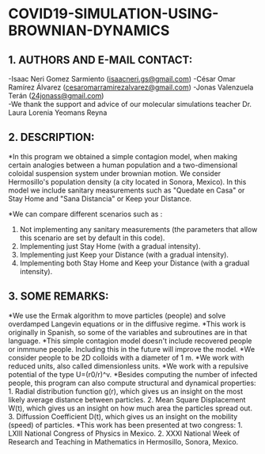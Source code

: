 # COVID19-SIMULATION-USING-BROWNIAN-DYNAMICS

   ## 1. AUTHORS AND E-MAIL CONTACT:
   -Isaac Neri Gomez Sarmiento (isaacneri.gs@gmail.com)
   -César Omar Ramírez Álvarez (cesaromarramirezalvarez@gmail.com)
   -Jonas Valenzuela Terán     (24jonass@gmail.com)   
   -We thank the support and advice of our molecular simulations teacher Dr. Laura Lorenia Yeomans Reyna
   
   ## 2. DESCRIPTION:
   *In this program we obtained a simple contagion model, when making certain analogies between a human population and
   a two-dimensional coloidal suspension system under brownian motion.
   We consider Hermosillo's population density (a city located in Sonora, Mexico).
   In this model we include sanitary measurements such as "Quedate en Casa" or Stay Home
   and "Sana Distancia" or Keep your Distance.

   *We can compare different scenarios such as :
   1. Not implementing any sanitary measurements (the parameters that allow this scenario are set by default in this code).
   2. Implementing just Stay Home (with a gradual intensity).
   3. Implementing just Keep your Distance (with a gradual intensity).
   4. Implementing both Stay Home and Keep your Distance (with a gradual intensity).


   ## 3. SOME REMARKS:
   *We use the Ermak algorithm to move particles (people) and solve overdamped Langevin equations or in the diffusive regime.
   *This work is originally in Spanish, so some of the variables and subroutines are in that language.
   *This simple contagion model doesn't include recovered people or inmmune people. Including this in the future will improve the model.
   *We consider people to be 2D colloids with a diameter of 1 m.
   *We work with reduced units, also called dimensionless units.
   *We work with a repulsive potential of the type U=(r0/r)^v.
   *Besides computing the number of infected people, this program can also compute structural and dynamical properties:
       1. Radial distribution function g(r), which gives us an insight on the most likely average distance between particles.
       2. Mean Square Displacement W(t), which gives us an insight on how much area the particles spread out.
       3. Diffussion Coefficient D(t), which gives us an insight on the mobility (speed) of particles.
   *This work has been presented at two congress:
       1. LXIII National Congress of Physics in Mexico.
       2. XXXI National Week of Research and Teaching in Mathematics in Hermosillo, Sonora, Mexico.
